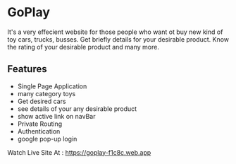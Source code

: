 
# GoPlay

It's a very effecient website for those people who want ot buy new kind of toy cars, trucks, busses.
Get briefly details for your desirable product.
Know the rating of your desirable product and many more.


## Features

- Single Page Application
- many category toys
- Get desired cars
- see details of your any desirable product
- show active link on navBar
- Private Routing
- Authentication
- google pop-up login


Watch Live Site At : https://goplay-f1c8c.web.app

